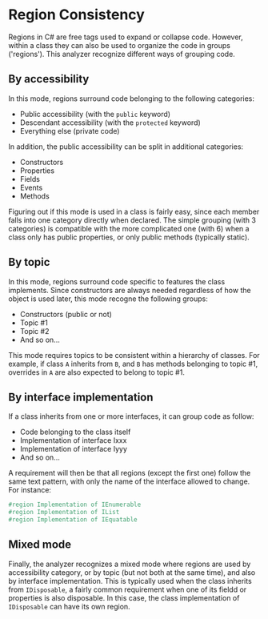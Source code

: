 # Region Consistency

Regions in C# are free tags used to expand or collapse code. However, within a class they can also be used to organize the code in groups ('regions'). This analyzer recognize different ways of grouping code.

## By accessibility

In this mode, regions surround code belonging to the following categories:

+ Public accessibility (with the `public` keyword)
+ Descendant accessibility (with the `protected` keyword)
+ Everything else (private code)

In addition, the public accessibility can be split in additional categories:

+ Constructors
+ Properties
+ Fields
+ Events
+ Methods

Figuring out if this mode is used in a class is fairly easy, since each member falls into one category directly when declared. The simple grouping (with 3 categories) is compatible with the more complicated one (with 6) when a class only has public properties, or only public methods (typically static).

## By topic

In this mode, regions surround code specific to features the class implements. Since constructors are always needed regardless of how the object is used later, this mode recogne the following groups:

+ Constructors (public or not)
+ Topic #1
+ Topic #2
+ And so on...

This mode requires topics to be consistent within a hierarchy of classes. For example, if class `A` inherits from `B`, and `B` has methods belonging to topic #1, overrides in `A` are also expected to belong to topic #1.

## By interface implementation

If a class inherits from one or more interfaces, it can group code as follow:

+ Code belonging to the class itself
+ Implementation of interface Ixxx
+ Implementation of interface Iyyy
+ And so on...

A requirement will then be that all regions (except the first one) follow the same text pattern, with only the name of the interface allowed to change. For instance:

````csharp
#region Implementation of IEnumerable
#region Implementation of IList
#region Implementation of IEquatable
````

## Mixed mode

Finally, the analyzer recognizes a mixed mode where regions are used by accessibility category, or by topic (but not both at the same time), and also by interface implementation. This is typically used when the class inherits from `IDisposable`, a fairly common requirement when one of its fieldd or properties is also disposable. In this case, the class implementation of `IDisposable` can have its own region.
